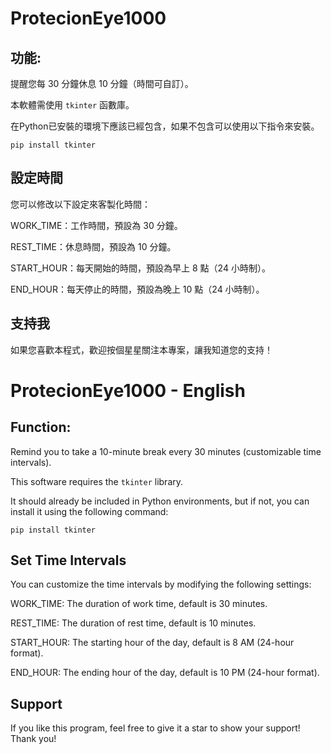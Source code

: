 # ProtecionEye1000

## 功能: 

提醒您每 30 分鐘休息 10 分鐘（時間可自訂）。

本軟體需使用 `tkinter` 函數庫。

在Python已安裝的環境下應該已經包含，如果不包含可以使用以下指令來安裝。

`pip install tkinter`


## 設定時間

您可以修改以下設定來客製化時間：

WORK_TIME：工作時間，預設為 30 分鐘。

REST_TIME：休息時間，預設為 10 分鐘。

START_HOUR：每天開始的時間，預設為早上 8 點（24 小時制）。

END_HOUR：每天停止的時間，預設為晚上 10 點（24 小時制）。


## 支持我

如果您喜歡本程式，歡迎按個星星關注本專案，讓我知道您的支持！





# ProtecionEye1000 - English


## Function:

Remind you to take a 10-minute break every 30 minutes (customizable time intervals).

This software requires the `tkinter` library.

It should already be included in Python environments, but if not, you can install it using the following command:

`pip install tkinter`

## Set Time Intervals

You can customize the time intervals by modifying the following settings:

WORK_TIME: The duration of work time, default is 30 minutes.

REST_TIME: The duration of rest time, default is 10 minutes.

START_HOUR: The starting hour of the day, default is 8 AM (24-hour format).

END_HOUR: The ending hour of the day, default is 10 PM (24-hour format).

## Support

If you like this program, feel free to give it a star to show your support! Thank you!

